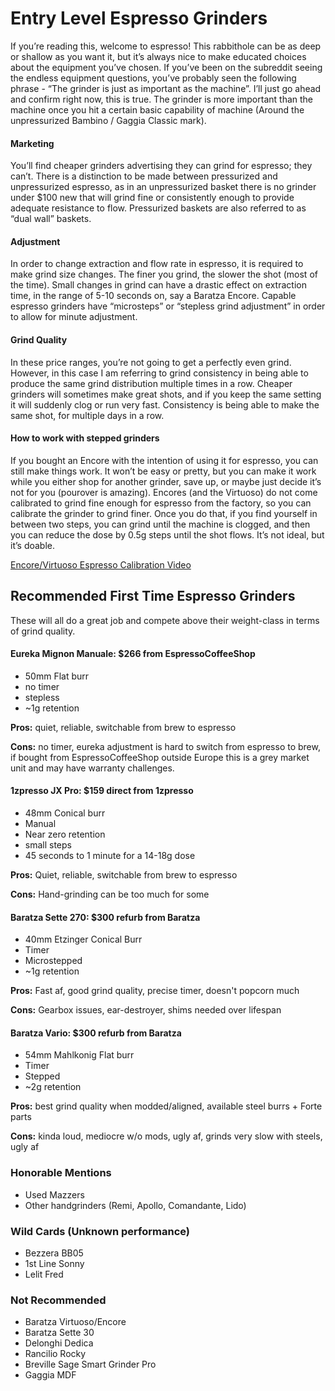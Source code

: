 # Entry Level Espresso Grinders
If you’re reading this, welcome to espresso! This rabbithole can be as deep or shallow as you want it, but it’s always nice to make educated choices about the equipment you’ve chosen. If you’ve been on the subreddit seeing the endless equipment questions, you’ve probably seen the following phrase - “The grinder is just as important as the machine”. I’ll just go ahead and confirm right now, this is true. The grinder is more important than the machine once you hit a certain basic capability of machine (Around the unpressurized Bambino / Gaggia Classic mark).

#### Marketing
You’ll find cheaper grinders advertising they can grind for espresso; they can’t. There is a distinction to be made between pressurized and unpressurized espresso, as in an unpressurized basket there is no grinder under $100 new that will grind fine or consistently enough to provide adequate resistance to flow. Pressurized baskets are also referred to as “dual wall” baskets.

#### Adjustment
In order to change extraction and flow rate in espresso, it is required to make grind size changes. The finer you grind, the slower the shot (most of the time). Small changes in grind can have a drastic effect on extraction time, in the range of 5-10 seconds on, say a Baratza Encore. Capable espresso grinders have “microsteps” or “stepless grind adjustment” in order to allow for minute adjustment.

#### Grind Quality
In these price ranges, you’re not going to get a perfectly even grind. However, in this case I am referring to grind consistency in being able to produce the same grind distribution multiple times in a row. Cheaper grinders will sometimes make great shots, and if you keep the same setting it will suddenly clog or run very fast. Consistency is being able to make the same shot, for multiple days in a row.

#### How to work with stepped grinders
If you bought an Encore with the intention of using it for espresso, you can still make things work. It won’t be easy or pretty, but you can make it work while you either shop for another grinder, save up, or maybe just decide it’s not for you (pourover is amazing). Encores (and the Virtuoso) do not come calibrated to grind fine enough for espresso from the factory, so you can calibrate the grinder to grind finer. Once you do that, if you find yourself in between two steps, you can grind until the machine is clogged, and then you can reduce the dose by 0.5g steps until the shot flows. It’s not ideal, but it’s doable.

[Encore/Virtuoso Espresso Calibration Video](https://youtu.be/tvPmA2laBzM "Encore/Virtuoso Espresso Calibration Video")

## Recommended First Time Espresso Grinders
These will all do a great job and compete above their weight-class in terms of grind quality.

#### Eureka Mignon Manuale: $266 from EspressoCoffeeShop
- 50mm Flat burr
- no timer
- stepless
- ~1g retention

**Pros:** quiet, reliable, switchable from brew to espresso

**Cons:** no timer, eureka adjustment is hard to switch from espresso to brew, if bought from EspressoCoffeeShop outside Europe this is a grey market unit and may have warranty challenges.

#### 1zpresso JX Pro: $159 direct from 1zpresso
- 48mm Conical burr
- Manual
- Near zero retention
- small steps
- 45 seconds to 1 minute for a 14-18g dose

**Pros:** Quiet, reliable, switchable from brew to espresso

**Cons:** Hand-grinding can be too much for some

#### Baratza Sette 270: $300 refurb from Baratza
- 40mm Etzinger Conical Burr
- Timer
- Microstepped
- ~1g retention

**Pros:** Fast af, good grind quality, precise timer, doesn't popcorn much

**Cons:** Gearbox issues, ear-destroyer, shims needed over lifespan

#### Baratza Vario: $300 refurb from Baratza
- 54mm Mahlkonig Flat burr
- Timer
- Stepped
- ~2g retention

**Pros:** best grind quality when modded/aligned, available steel burrs + Forte parts

**Cons:** kinda loud, mediocre w/o mods, ugly af, grinds very slow with steels, ugly af

### Honorable Mentions
- Used Mazzers
- Other handgrinders (Remi, Apollo, Comandante, Lido)

### Wild Cards (Unknown performance)
- Bezzera BB05
- 1st Line Sonny
- Lelit Fred

### Not Recommended
- Baratza Virtuoso/Encore
- Baratza Sette 30
- Delonghi Dedica
- Rancilio Rocky
- Breville Sage Smart Grinder Pro
- Gaggia MDF
